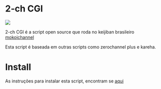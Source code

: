 # 2-ch CGI
![](https://img.shields.io/github/license/2-ch/2-ch-cgi")

2-ch CGI é a script open source que roda no keijiban brasileiro [mokoichannel](http://2-ch.heliohost.org)

Esta script é baseada em outras scripts como zerochannel plus e kareha.

# Install
As instruções para instalar esta script, encontram se [aqui](https://ja.osdn.net/projects/zerochplus/wiki/Install)
